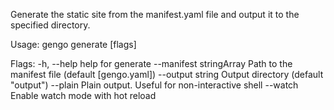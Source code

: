 Generate the static site from the manifest.yaml file and output it to the specified directory.

Usage:
  gengo generate [flags]

Flags:
  -h, --help                   help for generate
      --manifest stringArray   Path to the manifest file (default [gengo.yaml])
      --output string          Output directory (default "output")
      --plain                  Plain output. Useful for non-interactive shell
      --watch                  Enable watch mode with hot reload